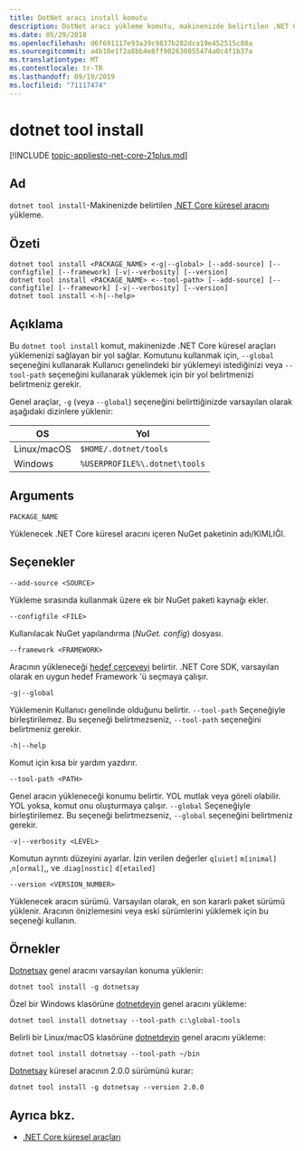 ```yaml
---
title: DotNet aracı install komutu
description: DotNet aracı yükleme komutu, makinenizde belirtilen .NET Core küresel aracını yükler.
ms.date: 05/29/2018
ms.openlocfilehash: d6f691117e93a39c9837b282dca19e452515c80a
ms.sourcegitcommit: a4b10e1f2a8bb4e8ff902630855474a0c4f1b37a
ms.translationtype: MT
ms.contentlocale: tr-TR
ms.lasthandoff: 09/19/2019
ms.locfileid: "71117474"
---
```

# <a name="dotnet-tool-install"></a>dotnet tool install

[!INCLUDE [topic-appliesto-net-core-21plus.md](../../../includes/topic-appliesto-net-core-21plus.md)]

## <a name="name"></a>Ad

`dotnet tool install`-Makinenizde belirtilen [.NET Core küresel aracını](global-tools.md) yükleme.

## <a name="synopsis"></a>Özeti

```dotnetcli
dotnet tool install <PACKAGE_NAME> <-g|--global> [--add-source] [--configfile] [--framework] [-v|--verbosity] [--version]
dotnet tool install <PACKAGE_NAME> <--tool-path> [--add-source] [--configfile] [--framework] [-v|--verbosity] [--version]
dotnet tool install <-h|--help>
```

## <a name="description"></a>Açıklama

Bu `dotnet tool install` komut, makinenizde .NET Core küresel araçları yüklemenizi sağlayan bir yol sağlar. Komutunu kullanmak için, `--global` seçeneğini kullanarak Kullanıcı genelindeki bir yüklemeyi istediğinizi veya `--tool-path` seçeneğini kullanarak yüklemek için bir yol belirtmenizi belirtmeniz gerekir.

Genel araçlar, `-g` (veya `--global`) seçeneğini belirttiğinizde varsayılan olarak aşağıdaki dizinlere yüklenir:

| OS          | Yol                          |
|-------------|-------------------------------|
| Linux/macOS | `$HOME/.dotnet/tools`         |
| Windows     | `%USERPROFILE%\.dotnet\tools` |

## <a name="arguments"></a>Arguments

`PACKAGE_NAME`

Yüklenecek .NET Core küresel aracını içeren NuGet paketinin adı/KIMLIĞI.

## <a name="options"></a>Seçenekler

`--add-source <SOURCE>`

Yükleme sırasında kullanmak üzere ek bir NuGet paketi kaynağı ekler.

`--configfile <FILE>`

Kullanılacak NuGet yapılandırma (*NuGet. config*) dosyası.

`--framework <FRAMEWORK>`

Aracının yükleneceği [hedef çerçeveyi](../../standard/frameworks.md) belirtir. .NET Core SDK, varsayılan olarak en uygun hedef Framework 'ü seçmaya çalışır.

`-g|--global`

Yüklemenin Kullanıcı genelinde olduğunu belirtir. `--tool-path` Seçeneğiyle birleştirilemez. Bu seçeneği belirtmezseniz, `--tool-path` seçeneğini belirtmeniz gerekir.

`-h|--help`

Komut için kısa bir yardım yazdırır.

`--tool-path <PATH>`

Genel aracın yükleneceği konumu belirtir. YOL mutlak veya göreli olabilir. YOL yoksa, komut onu oluşturmaya çalışır. `--global` Seçeneğiyle birleştirilemez. Bu seçeneği belirtmezseniz, `--global` seçeneğini belirtmeniz gerekir.

`-v|--verbosity <LEVEL>`

Komutun ayrıntı düzeyini ayarlar. İzin verilen değerler `q[uiet]` `m[inimal]` ,`n[ormal]`,, ve .`diag[nostic]` `d[etailed]`

`--version <VERSION_NUMBER>`

Yüklenecek aracın sürümü. Varsayılan olarak, en son kararlı paket sürümü yüklenir. Aracının önizlemesini veya eski sürümlerini yüklemek için bu seçeneği kullanın.

## <a name="examples"></a>Örnekler

[Dotnetsay](https://www.nuget.org/packages/dotnetsay/) genel aracını varsayılan konuma yüklenir:

`dotnet tool install -g dotnetsay`

Özel bir Windows klasörüne [dotnetdeyin](https://www.nuget.org/packages/dotnetsay/) genel aracını yükleme:

`dotnet tool install dotnetsay --tool-path c:\global-tools`

Belirli bir Linux/macOS klasörüne [dotnetdeyin](https://www.nuget.org/packages/dotnetsay/) genel aracını yükleme:

`dotnet tool install dotnetsay --tool-path ~/bin`

[Dotnetsay](https://www.nuget.org/packages/dotnetsay/) küresel aracının 2.0.0 sürümünü kurar:

`dotnet tool install -g dotnetsay --version 2.0.0`

## <a name="see-also"></a>Ayrıca bkz.

- [.NET Core küresel araçları](global-tools.md)
